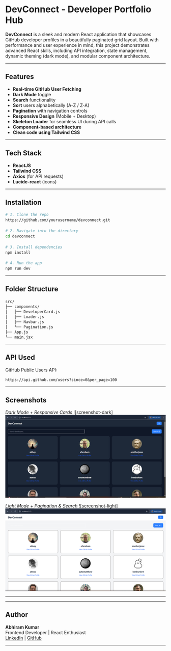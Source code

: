 # DevConnect - Developer Portfolio Hub

**DevConnect** is a sleek and modern React application that showcases GitHub developer profiles in a beautifully paginated grid layout. Built with performance and user experience in mind, this project demonstrates advanced React skills, including API integration, state management, dynamic theming (dark mode), and modular component architecture.

---

## Features

- **Real-time GitHub User Fetching**
- **Dark Mode** toggle
- **Search** functionality
- **Sort** users alphabetically (A-Z / Z-A)
- **Pagination** with navigation controls
- **Responsive Design** (Mobile + Desktop)
- **Skeleton Loader** for seamless UI during API calls
- **Component-based architecture**
- **Clean code using Tailwind CSS**

---

## Tech Stack

- **ReactJS**
- **Tailwind CSS**
- **Axios** (for API requests)
- **Lucide-react** (icons)

---

## Installation

```bash
# 1. Clone the repo
https://github.com/yourusername/devconnect.git

# 2. Navigate into the directory
cd devconnect

# 3. Install dependencies
npm install

# 4. Run the app
npm run dev
```

---

## Folder Structure
```
src/
├── components/
│   ├── DeveloperCard.js
│   ├── Loader.js
│   ├── Navbar.js
│   └── Pagination.js
├── App.js
└── main.jsx
```

---

## API Used

GitHub Public Users API:
```
https://api.github.com/users?since=0&per_page=100
```

---

## Screenshots

*Dark Mode + Responsive Cards*
![screenshot-dark]![alt text](image.png)

*Light Mode + Pagination & Search*
![screenshot-light] ![alt text](image-1.png)

---



---

## Author

**Abhiram Kumar**  
Frontend Developer | React Enthusiast  
[LinkedIn](https://linkedin.com/in/abhiramkumar) | [GitHub](https://github.com/yourusername)

---



